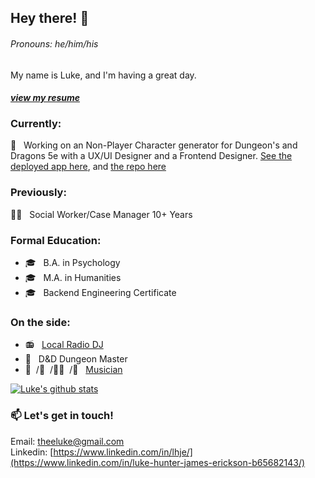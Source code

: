 ## Hey there! 👋
###### Pronouns: he/him/his

My name is Luke, and I'm having a great day.
#### _[view my resume](https://drive.google.com/file/d/1eG7_-PuDYnwH3Nvj3xnj4FodvsNRusf7/view?usp=sharing)_  

### Currently:
🏫  &nbsp; Working on an Non-Player Character generator for Dungeon's and Dragons 5e with a UX/UI Designer and a Frontend Designer. [See the deployed app here](https://eldrit.ch/), and [the repo here](https://github.com/LHJE/npc_generator)

### Previously:
👨‍💼 &nbsp; Social Worker/Case Manager 10+ Years  

### Formal Education:
- 🎓 &nbsp; B.A. in Psychology  
- 🎓 &nbsp; M.A. in Humanities  
- 🎓 &nbsp; Backend Engineering Certificate

### On the side:
- 📻 &nbsp; [Local Radio DJ](https://archive.org/details/STLMTM2017-2020)
- 🐉 &nbsp; D&D Dungeon Master
- 🥁 &nbsp;/🎸 &nbsp;/🧑‍🎤 &nbsp;/🎹 &nbsp; [Musician](https://www.zealot.cool)  

[![Luke's github stats](https://github-readme-stats.vercel.app/api?username=lhje)](https://github.com/lhje/github-readme-stats)

### 📫 Let's get in touch!
Email: theeluke@gmail.com\
Linkedin: [https://www.linkedin.com/in/lhje/](https://www.linkedin.com/in/luke-hunter-james-erickson-b65682143/)
<!--
**LHJE/LHJE** is a ✨ _special_ ✨ repository because its `README.md` (this file) appears on your GitHub profile.

Here are some ideas to get you started:

- 🔭 I’m currently working on ...
- 🌱 I’m currently learning ...
- 👯 I’m looking to collaborate on ...
- 🤔 I’m looking for help with ...
- 💬 Ask me about ...
- 📫 How to reach me: ...
- 😄 Pronouns: ...
- ⚡ Fun fact: ...
-->
